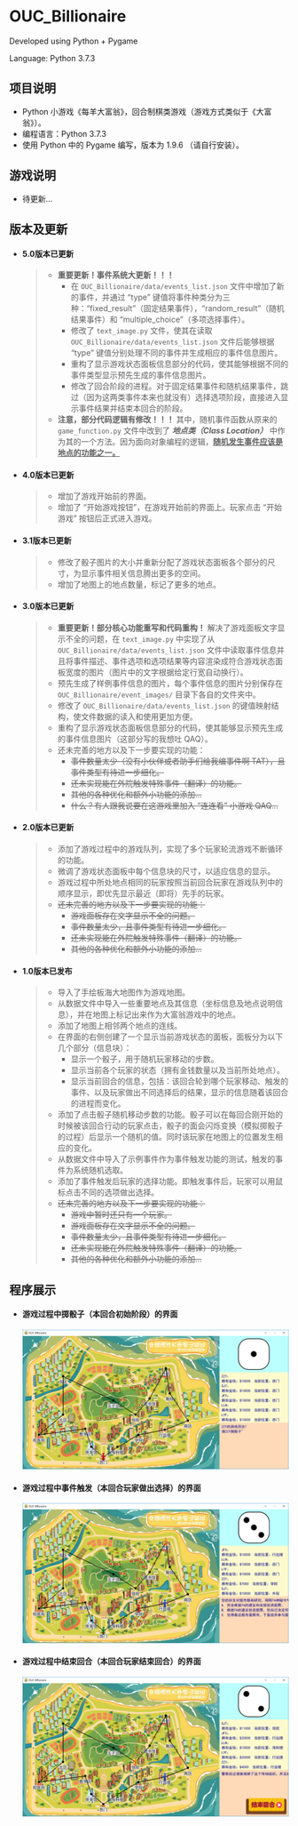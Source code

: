 # OUC_Billionaire

Developed using Python + Pygame 

Language: Python 3.7.3

## 项目说明

- Python 小游戏《每羊大富翁》，回合制棋类游戏（游戏方式类似于《大富翁》）。
- 编程语言：Python 3.7.3
- 使用 Python 中的 Pygame 编写，版本为 1.9.6 （请自行安装）。

## 游戏说明

+ 待更新...

## 版本及更新

- #### 5.0版本已更新

  > + **重要更新！事件系统大更新！！！**
  >   - 在 `OUC_Billionaire/data/events_list.json` 文件中增加了新的事件，并通过 “type” 键值将事件种类分为三种：“fixed_result”（固定结果事件），“random_result”（随机结果事件）和 “multiple_choice”（多项选择事件）。
  >   - 修改了 `text_image.py` 文件，使其在读取 `OUC_Billionaire/data/events_list.json` 文件后能够根据 “type” 键值分别处理不同的事件并生成相应的事件信息图片。
  >   - 重构了显示游戏状态面板信息部分的代码，使其能够根据不同的事件类型显示预先生成的事件信息图片。
  >   - 修改了回合阶段的进程。对于固定结果事件和随机结果事件，跳过（因为这两类事件本来也就没有）选择选项阶段，直接进入显示事件结果并结束本回合的阶段。
  > + **注意，部分代码逻辑有修改！！！** 其中，随机事件函数从原来的 `game_function.py` 文件中改到了 ***地点类（Class Location）*** 中作为其的一个方法。因为面向对象编程的逻辑，**<u>随机发生事件应该是地点的功能之一。</u>**
  
- #### 4.0版本已更新

  > + 增加了游戏开始前的界面。
  > + 增加了 “开始游戏按钮”，在游戏开始前的界面上。玩家点击 “开始游戏” 按钮后正式进入游戏。
  
- #### 3.1版本已更新

  > + 修改了骰子图片的大小并重新分配了游戏状态面板各个部分的尺寸，为显示事件相关信息腾出更多的空间。
  > + 增加了地图上的地点数量，标记了更多的地点。
  
- #### 3.0版本已更新

  > + **重要更新！部分核心功能重写和代码重构！** 解决了游戏面板文字显示不全的问题，在 `text_image.py` 中实现了从 `OUC_Billionaire/data/events_list.json` 文件中读取事件信息并且将事件描述、事件选项和选项结果等内容渲染成符合游戏状态面板宽度的图片（图片中的文字根据给定行宽自动换行）。
  > + 预先生成了样例事件信息的图片，每个事件信息的图片分别保存在 `OUC_Billionaire/event_images/` 目录下各自的文件夹中。
  > + 修改了 `OUC_Billionaire/data/events_list.json` 的键值映射结构，使文件数据的读入和使用更加方便。
  > + 重构了显示游戏状态面板信息部分的代码，使其能够显示预先生成的事件信息图片（这部分写的我想吐 QAQ）。
  > + 还未完善的地方以及下一步要实现的功能：
  >   - ~~事件数量太少（没有小伙伴或者助手们给我编事件啊 TAT），且事件类型有待进一步细化。~~
  >   - ~~还未实现能在外院触发特殊事件（翻译）的功能。~~
  >   - ~~其他的各种优化和额外小功能的添加...~~
  >   - ~~什么？有人跟我说要在这游戏里加入 “连连看” 小游戏 QAQ...~~
  
- #### 2.0版本已更新

  > + 添加了游戏过程中的游戏队列，实现了多个玩家轮流游戏不断循环的功能。
  > + 微调了游戏状态面板中每个信息块的尺寸，以适应信息的显示。
  > + 游戏过程中所处地点相同的玩家按照当前回合玩家在游戏队列中的顺序显示，即优先显示最近（即将）先手的玩家。
  > + ~~还未完善的地方以及下一步要实现的功能：~~
  >   - ~~游戏面板存在文字显示不全的问题。~~
  >   - ~~事件数量太少，且事件类型有待进一步细化。~~
  >   - ~~还未实现能在外院触发特殊事件（翻译）的功能。~~
  >   - ~~其他的各种优化和额外小功能的添加...~~
  
- #### 1.0版本已发布

  > - 导入了手绘板海大地图作为游戏地图。
  > - 从数据文件中导入一些重要地点及其信息（坐标信息及地点说明信息），并在地图上标记出来作为大富翁游戏中的地点。
  > - 添加了地图上相邻两个地点的连线。
  > - 在界面的右侧创建了一个显示当前游戏状态的面板，面板分为以下几个部分（信息块）：
  >   + 显示一个骰子，用于随机玩家移动的步数。
  >   + 显示当前各个玩家的状态（拥有金钱数量以及当前所处地点）。
  >   + 显示当前回合的信息，包括：该回合轮到哪个玩家移动、触发的事件、以及玩家做出不同选择后的结果，显示的信息随着该回合的进程而变化。
  > - 添加了点击骰子随机移动步数的功能。骰子可以在每回合刚开始的时候被该回合行动的玩家点击，骰子的面会闪烁变换（模拟掷骰子的过程）后显示一个随机的值。同时该玩家在地图上的位置发生相应的变化。
  > - 从数据文件中导入了示例事件作为事件触发功能的测试，触发的事件为系统随机选取。
  > - 添加了事件触发后玩家的选择功能。即触发事件后，玩家可以用鼠标点击不同的选项做出选择。
  > - ~~还未完善的地方以及下一步要实现的功能：~~
  >   + ~~游戏中暂时还只有一个玩家。~~
  >   + ~~游戏面板存在文字显示不全的问题。~~
  >   + ~~事件数量太少，且事件类型有待进一步细化。~~
  >   + ~~还未实现能在外院触发特殊事件（翻译）的功能。~~
  >   + ~~其他的各种优化和额外小功能的添加...~~

## 程序展示

- #### 游戏过程中掷骰子（本回合初始阶段）的界面

  ![](https://github.com/ThoseBygones/OUC_Billionaire/raw/master/screenshots/screenshot01.png)

- #### 游戏过程中事件触发（本回合玩家做出选择）的界面

  ![](https://github.com/ThoseBygones/OUC_Billionaire/raw/master/screenshots/screenshot02.png)

- #### 游戏过程中结束回合（本回合玩家结束回合）的界面

  ![](https://github.com/ThoseBygones/OUC_Billionaire/raw/master/screenshots/screenshot03.png)